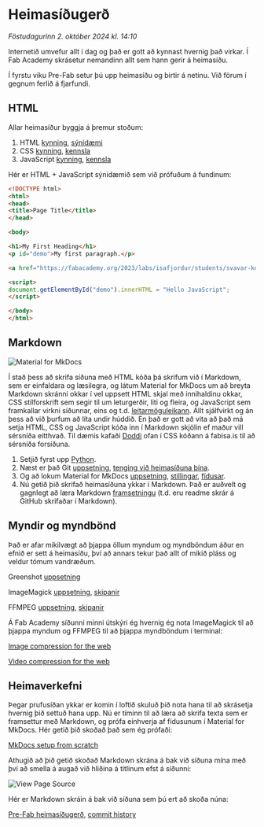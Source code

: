 # Heimasíðugerð

*Föstudagurinn 2. október 2024 kl. 14:10*

Internetið umvefur allt í dag og það er gott að kynnast hvernig það virkar. Í Fab Academy skrásetur nemandinn allt sem hann gerir á heimasíðu.

Í fyrstu viku Pre-Fab setur þú upp heimasíðu og birtir á netinu. Við förum í gegnum ferlið á fjarfundi.

## HTML

Allar heimasíður byggja á þremur stoðum:

1. HTML [kynning](https://www.w3schools.com/html/html_intro.asp), [sýnidæmi](https://www.w3schools.com/html/html_basic.asp)
1. CSS [kynning](https://www.w3schools.com/css/css_intro.asp), [kennsla](https://www.w3schools.com/css/)
1. JavaScript [kynning](https://www.w3schools.com/js/js_intro.asp), [kennsla](https://www.w3schools.com/js/DEFAULT.asp)

Hér er HTML + JavaScript sýnidæmið sem við prófuðum á fundinum:

``` html
<!DOCTYPE html>
<html>
<head>
<title>Page Title</title>
</head>

<body>

<h1>My First Heading</h1>
<p id="demo">My first paragraph.</p>

<a href="https://fabacademy.org/2023/labs/isafjordur/students/svavar-konradsson/">Fab Academy síða Svavar</a>

<script>
document.getElementById("demo").innerHTML = "Hello JavaScript";
</script>

</body>
</html>
```

## Markdown

![Material for MkDocs](https://fabacademy.org/2023/labs/isafjordur/students/svavar-konradsson/assignments/images/material.png)

Í stað þess að skrifa síðuna með HTML kóða þá skrifum við í Markdown, sem er einfaldara og læsilegra, og látum Material for MkDocs um að breyta Markdown skránni okkar í vel uppsett HTML skjal með innihaldinu okkar, CSS stílforskrift sem segir til um leturgerðir, liti og fleira, og JavaScript sem framkallar virkni síðunnar, eins og t.d. [leitarmöguleikann](https://squidfunk.github.io/mkdocs-material/setup/setting-up-site-search/). Allt sjálfvirkt og án þess að við þurfum að líta undir húddið. En það er gott að vita að það má setja HTML, CSS og JavaScript kóða inn í Markdown skjölin ef maður vill sérsníða eitthvað. Til dæmis kafaði [Doddi](https://fabacademy.org/archives/2015/eu/students/gunnarsson.thorarinn_b.b/index.html) ofan í CSS kóðann á fabisa.is til að sérsníða forsíðuna.

1. Setjið fyrst upp [Python](https://www.python.org/).
1. Næst er það Git [uppsetning](https://git-scm.com/), [tenging við heimasíðuna þína](https://fabacademy.org/2023/labs/isafjordur/students/svavar-konradsson/assignments/week01.html#git-setup).
1. Og að lokum Material for MkDocs [uppsetning](https://squidfunk.github.io/mkdocs-material/getting-started/), [stillingar](https://squidfunk.github.io/mkdocs-material/setup/), [fídusar](https://squidfunk.github.io/mkdocs-material/reference/).
1. Nú getið þið skrifað heimasíðuna ykkar í Markdown. Það er auðvelt og gagnlegt að læra Markdown [framsetningu](https://www.markdownguide.org/basic-syntax/) (t.d. eru readme skrár á GitHub skrifaðar í Markdown).

## Myndir og myndbönd 

Það er afar mikilvægt að þjappa öllum myndum og myndböndum áður en efnið er sett á heimasíðu, því að annars tekur það allt of mikið pláss og veldur tómum vandræðum.

Greenshot [uppsetning](https://getgreenshot.org/)

ImageMagick [uppsetning](https://imagemagick.org/index.php), [skipanir](https://fabacademy.org/2023/labs/isafjordur/students/svavar-konradsson/assignments/week01.html#image-compression-for-the-web)

FFMPEG [uppsetning](https://www.ffmpeg.org/), [skipanir](http://academy.cba.mit.edu/classes/computer_design/video.html)

Á Fab Academy síðunni minni útskýri ég hvernig ég nota ImageMagick til að þjappa myndum og FFMPEG til að þjappa myndböndum í terminal:

[Image compression for the web](https://fabacademy.org/2023/labs/isafjordur/students/svavar-konradsson/assignments/week01.html#image-compression-for-the-web)

[Video compression for the web](https://fabacademy.org/2023/labs/isafjordur/students/svavar-konradsson/assignments/week01.html#video-compression-for-the-web)

## Heimaverkefni

Þegar prufusíðan ykkar er komin í loftið skuluð þið nota hana til að skrásetja hvernig þið settuð hana upp. Nú er tíminn til að læra að skrifa texta sem er framsettur með Markdown, og prófa einhverja af fídusunum í Material for MkDocs. Hér getið þið skoðað það sem ég prófaði:

[MkDocs setup from scratch](https://fabacademy.org/2023/labs/isafjordur/students/svavar-konradsson/assignments/week01.html#mkdocs-setup-from-scratch)

Athugið að þið getið skoðað Markdown skrána á bak við síðuna mína með því að smella á augað við hliðina á titlinum efst á síðunni:

![View Page Source](images/view-source.png)

Hér er Markdown skráin á bak við síðuna sem þú ert að skoða núna:

[Pre-Fab heimasíðugerð](https://github.com/fablabisastaff/fabisa_site/blob/main/docs/N%C3%A1msefni/Pre-Fab/1-heimasidugerd.md?plain=1), [commit history](https://github.com/fablabisastaff/fabisa_site/commits/main/docs/N%C3%A1msefni/Pre-Fab/1-heimasidugerd.md)